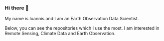 ### Hi there 👋

My name is Ioannis and I am an Earth Observation Data Scientist.

Below, you can see the repositories which I use the most. I am interested in Remote Sensing, Climate Data and Earth Observation.
<!--
**ioanniszouros/ioanniszouros** is a ✨ _special_ ✨ repository because its `README.md` (this file) appears on your GitHub profile.

Here are some ideas to get you started:

- 🔭 I’m currently working on ...
- 🌱 I’m currently learning ...
- 👯 I’m looking to collaborate on ...
- 🤔 I’m looking for help with ...
- 💬 Ask me about ...
- 📫 How to reach me: ...
- 😄 Pronouns: ...
- ⚡ Fun fact: ...
-->
